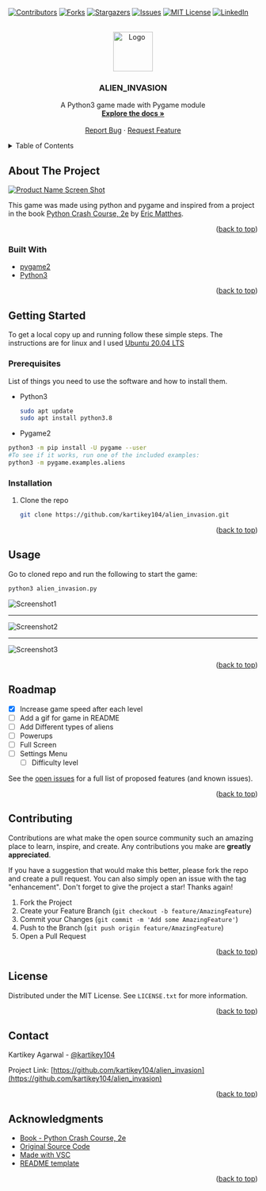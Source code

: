 <div id="top"></div>
<!--
*** Thanks for checking out the Best-README-Template. If you have a suggestion
*** that would make this better, please fork the repo and create a pull request
*** or simply open an issue with the tag "enhancement".
*** Don't forget to give the project a star!
*** Thanks again! Now go create something AMAZING! :D
-->



<!-- PROJECT SHIELDS -->
<!--
*** I'm using markdown "reference style" links for readability.
*** Reference links are enclosed in brackets [ ] instead of parentheses ( ).
*** See the bottom of this document for the declaration of the reference variables
*** for contributors-url, forks-url, etc. This is an optional, concise syntax you may use.
*** https://www.markdownguide.org/basic-syntax/#reference-style-links
-->
[![Contributors][contributors-shield]][contributors-url]
[![Forks][forks-shield]][forks-url]
[![Stargazers][stars-shield]][stars-url]
[![Issues][issues-shield]][issues-url]
[![MIT License][license-shield]][license-url]
[![LinkedIn][linkedin-shield]][linkedin-url]



<!-- PROJECT LOGO -->
<br />
<div align="center">
  <a href="https://github.com/kartikey104/alien_invasion">
    <img src="images/ship.bmp" alt="Logo" width="80" height="80">
  </a>

  <h3 align="center">ALIEN_INVASION</h3>

  <p align="center">
    A Python3 game made with Pygame module
    <br />
    <a href="https://github.com/kartikey104/alien_invasion"><strong>Explore the docs »</strong></a>
    <br />
    <br />
    <!--- 
    <a href="https://github.com/othneildrew/Best-README-Template">View Demo</a>
    ·
    -->
    <a href="https://github.com/kartikey104/alien_invasion/issues">Report Bug</a>
    ·
    <a href="https://github.com/kartikey104/alien_invasion/issues">Request Feature</a>
  </p>
</div>



<!-- TABLE OF CONTENTS -->
<details>
  <summary>Table of Contents</summary>
  <ol>
    <li>
      <a href="#about-the-project">About The Project</a>
      <ul>
        <li><a href="#built-with">Built With</a></li>
      </ul>
    </li>
    <li>
      <a href="#getting-started">Getting Started</a>
      <ul>
        <li><a href="#prerequisites">Prerequisites</a></li>
        <li><a href="#installation">Installation</a></li>
      </ul>
    </li>
    <li><a href="#usage">Usage</a></li>
    <li><a href="#roadmap">Roadmap</a></li>
    <li><a href="#contributing">Contributing</a></li>
    <li><a href="#license">License</a></li>
    <li><a href="#contact">Contact</a></li>
    <li><a href="#acknowledgments">Acknowledgments</a></li>
  </ol>
</details>



<!-- ABOUT THE PROJECT -->
## About The Project

[![Product Name Screen Shot][product-screenshot]](https://github.com/kartikey104/alien_invasion)

This game was made using python and pygame and inspired from a project in the book [Python Crash Course, 2e](https://nostarch.com/pythoncrashcourse2e) by [Eric Matthes](https://github.com/ehmatthes).

<p align="right">(<a href="#top">back to top</a>)</p>



### Built With


* [pygame2](https://www.pygame.org/news)
* [Python3](https://www.python.org/)

<p align="right">(<a href="#top">back to top</a>)</p>



<!-- GETTING STARTED -->
## Getting Started

To get a local copy up and running follow these simple steps. The instructions are for linux and I used [Ubuntu 20.04 LTS](https://ubuntu.com/)

### Prerequisites

List of things you need to use the software and how to install them.
* Python3
  ```sh
  sudo apt update
  sudo apt install python3.8
  ```

* Pygame2
 ```sh
 python3 -m pip install -U pygame --user
 #To see if it works, run one of the included examples:
 python3 -m pygame.examples.aliens
 ```
     
### Installation




1. Clone the repo
   ```sh
   git clone https://github.com/kartikey104/alien_invasion.git
   ```
<p align="right">(<a href="#top">back to top</a>)</p>



<!-- USAGE EXAMPLES -->
## Usage

Go to cloned repo and run the following to start the game:
   ```sh
   python3 alien_invasion.py
   ```
<img src="images/ss1.png" alt="Screenshot1">
<hr>
<img src="images/ss2.png" alt="Screenshot2">
<hr>
<img src="images/ss3.png" alt="Screenshot3">
<!--<img src="images/ss4.png" alt="Screenshot3">-->

<p align="right">(<a href="#top">back to top</a>)</p>



<!-- ROADMAP -->
## Roadmap

- [x] Increase game speed after each level
- [ ] Add a gif for game in README
- [ ] Add Different types of aliens
- [ ] Powerups
- [ ] Full Screen
- [ ] Settings Menu
    - [ ] Difficulty level

See the [open issues](https://github.com/kartikey104/alien_invasion/issues) for a full list of proposed features (and known issues).

<p align="right">(<a href="#top">back to top</a>)</p>



<!-- CONTRIBUTING -->
## Contributing

Contributions are what make the open source community such an amazing place to learn, inspire, and create. Any contributions you make are **greatly appreciated**.

If you have a suggestion that would make this better, please fork the repo and create a pull request. You can also simply open an issue with the tag "enhancement".
Don't forget to give the project a star! Thanks again!

1. Fork the Project
2. Create your Feature Branch (`git checkout -b feature/AmazingFeature`)
3. Commit your Changes (`git commit -m 'Add some AmazingFeature'`)
4. Push to the Branch (`git push origin feature/AmazingFeature`)
5. Open a Pull Request

<p align="right">(<a href="#top">back to top</a>)</p>



<!-- LICENSE -->
## License

Distributed under the MIT License. See `LICENSE.txt` for more information.

<p align="right">(<a href="#top">back to top</a>)</p>



<!-- CONTACT -->
## Contact

Kartikey Agarwal - [@kartikey104](https://twitter.com/kartikey104)

Project Link: [https://github.com/kartikey104/alien_invasion](https://github.com/kartikey104/alien_invasion)

<p align="right">(<a href="#top">back to top</a>)</p>



<!-- ACKNOWLEDGMENTS -->
## Acknowledgments

* [Book - Python Crash Course, 2e](https://nostarch.com/pythoncrashcourse2e)
* [Original Source Code](https://github.com/ehmatthes/pcc_2e/tree/master/chapter_14/scoring)
* [Made with VSC](https://code.visualstudio.com/)
* [README template](https://github.com/othneildrew/Best-README-Template)

<p align="right">(<a href="#top">back to top</a>)</p>



<!-- MARKDOWN LINKS & IMAGES -->
<!-- https://www.markdownguide.org/basic-syntax/#reference-style-links -->
[contributors-shield]: https://img.shields.io/github/contributors/kartikey104/alien_invasion.svg?style=for-the-badge
[contributors-url]: https://github.com/kartikey104/alien_invasion/graphs/contributors
[forks-shield]: https://img.shields.io/github/forks/kartikey104/alien_invasion.svg?style=for-the-badge
[forks-url]: https://github.com/kartikey104/alien_invasion/network/members
[stars-shield]: https://img.shields.io/github/stars/kartikey104/alien_invasion.svg?style=for-the-badge
[stars-url]: https://github.com/kartikey104/alien_invasion/stargazers
[issues-shield]: https://img.shields.io/github/issues/kartikey104/alien_invasion.svg?style=for-the-badge
[issues-url]: https://github.com/kartikey104/alien_invasion/issues
[license-shield]: https://img.shields.io/github/license/kartikey104/alien_invasion.svg?style=for-the-badge
[license-url]: https://github.com/kartikey104/alien_invasion/LICENSE.txt
[linkedin-shield]: https://img.shields.io/badge/-LinkedIn-black.svg?style=for-the-badge&logo=linkedin&colorB=555
[linkedin-url]: https://www.linkedin.com/in/kartikey-agarwal-8b92b81a3/
[product-screenshot]: images/ss4.png